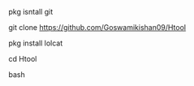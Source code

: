 pkg isntall git 


git clone https://github.com/Goswamikishan09/Htool 


pkg install lolcat 

cd Htool 

bash 
